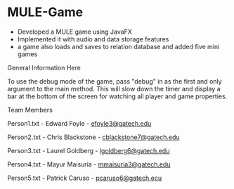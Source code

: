 # MULE-Game
- Developed a MULE game using JavaFX 
- Implemented it with audio and data storage features
- a game also loads and saves to relation database and added five mini games 

General Information Here

To use the debug mode of the game, pass "debug" in as the first and only argument to the main method. This will slow down the timer and display a bar at the bottom of the screen for watching all player and game properties.

Team Members

Person1.txt - Edward Foyle - efoyle3@gatech.edu

Person2.txt - Chris Blackstone - cblackstone7@gatech.edu

Person3.txt - Laurel Goldberg - lgoldberg6@gatech.edu

Person4.txt - Mayur Maisuria - mmaisuria3@gatech.edu

Person5.txt - Patrick Caruso - pcaruso6@gatech.ecu

